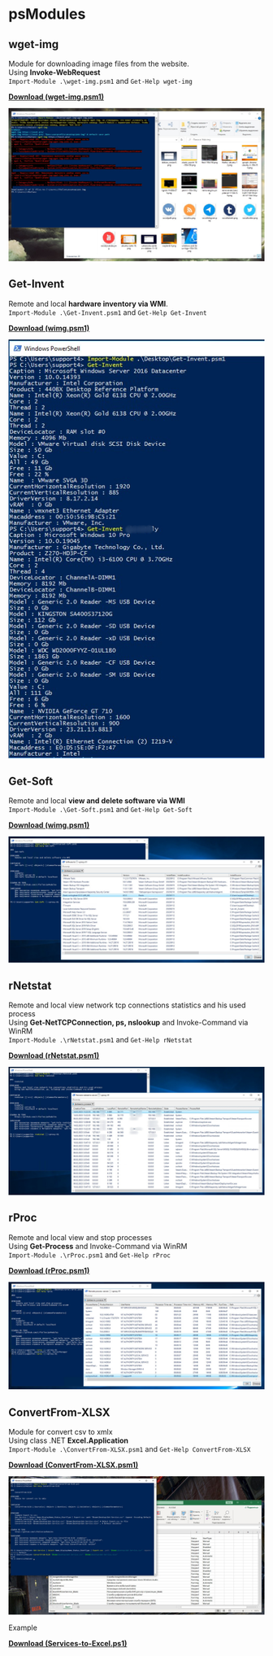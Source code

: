 # psModules

## wget-img
Module for downloading image files from the website. \
Using **Invoke-WebRequest** \
`Import-Module .\wget-img.psm1` and `Get-Help wget-img`

**[Download (wget-img.psm1)](https://github.com/Lifailon/psModules/blob/rsa/wget-img/wget-img.psm1)**

![Image alt](https://github.com/Lifailon/psModules/blob/rsa/wget-img/Example.jpg)

## Get-Invent
Remote and local **hardware inventory via WMI**. \
`Import-Module .\Get-Invent.psm1` and `Get-Help Get-Invent`

**[Download (wimg.psm1)](https://github.com/Lifailon/psModules/blob/rsa/Get-Invent/Get-Invent.psm1)**

![Image alt](https://github.com/Lifailon/psModules/blob/rsa/Get-Invent/Example.jpg)

## Get-Soft
Remote and local **view and delete software via WMI** \
`Import-Module .\Get-Soft.psm1` and `Get-Help Get-Soft`

**[Download (wimg.psm1)](https://github.com/Lifailon/psModules/blob/rsa/Get-Soft/Get-Soft.psm1)**

![Image alt](https://github.com/Lifailon/psModules/blob/rsa/Get-Soft/Example.jpg)

## rNetstat
Remote and local view network tcp connections statistics and his used process \
Using **Get-NetTCPConnection, ps, nslookup** and Invoke-Command via WinRM \
`Import-Module .\rNetstat.psm1` and `Get-Help rNetstat`

**[Download (rNetstat.psm1)](https://github.com/Lifailon/psModules/blob/rsa/rNetstat/rNetstat.psm1)**

![Image alt](https://github.com/Lifailon/psModules/blob/rsa/rNetstat/Example.jpg)

## rProc
Remote and local view and stop processes \
Using **Get-Process** and Invoke-Command via WinRM \
`Import-Module .\rProc.psm1` and `Get-Help rProc`

**[Download (rProc.psm1)](https://github.com/Lifailon/psModules/blob/rsa/rProc/rProc.psm1)**

![Image alt](https://github.com/Lifailon/psModules/blob/rsa/rProc/Example.jpg)

## ConvertFrom-XLSX
Module for convert csv to xmlx \
Using class .NET **Excel.Application** \
`Import-Module .\ConvertFrom-XLSX.psm1` and `Get-Help ConvertFrom-XLSX`

**[Download (ConvertFrom-XLSX.psm1)](https://github.com/Lifailon/psModules/blob/rsa/ConvertFrom-XLSX/ConvertFrom-XLSX.psm1)**

![Image alt](https://github.com/Lifailon/psModules/blob/rsa/ConvertFrom-XLSX/Screen/ConvertFrom-XLSX.jpg)

Example

**[Download (Services-to-Excel.ps1)](https://github.com/Lifailon/psModules/blob/rsa/ConvertFrom-XLSX/Services-to-Excel.ps1)**

